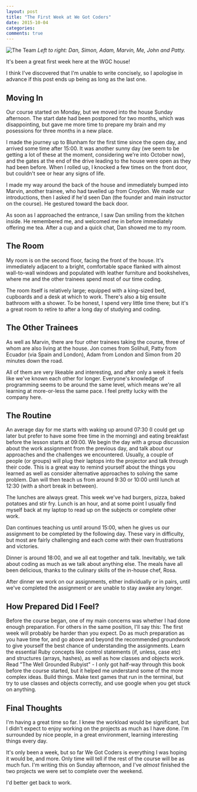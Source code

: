 ```yaml
---
layout: post
title: "The First Week at We Got Coders"
date: 2015-10-04
categories:
comments: true
---
```


![The Team](https://pbs.twimg.com/media/CQVPnQbWoAAPm2M.jpg:large)
*Left to right: Dan, Simon, Adam, Marvin, Me, John and Patty.*

It's been a great first week here at the WGC house!

I think I've discovered that I'm unable to write concisely, so I apologise in advance if this post ends up being as long as the last one.

Moving In
---------
Our course started on Monday, but we moved into the house Sunday afternoon. The start date had been postponed for two months, which was disappointing, but gave me more time to prepare my brain and my posessions for three months in a new place.

I made the journey up to Blunham for the first time since the open day, and arrived some time after 15:00. It was another sunny day (we seem to be getting a lot of these at the moment, considering we're into October now), and the gates at the end of the drive leading to the house were open as they had been before. When I rolled up, I knocked a few times on the front door, but couldn't see or hear any signs of life.

I made my way around the back of the house and immediately bumped into Marvin, another trainee, who had tavelled up from Croydon. We made our introductions, then I asked if he'd seen Dan (the founder and main instructor on the course). He gestured toward the back door.

As soon as I approached the entrance, I saw Dan smiling from the kitchen inside. He remembered me, and welcomed me in before immediately offering me tea. After a cup and a quick chat, Dan showed me to my room.

The Room
--------
My room is on the second floor, facing the front of the house. It's immediately adjacent to a bright, comfortable space flanked with almost wall-to-wall windows and populated with leather furniture and bookshelves, where me and the other trainees spend most of our time coding.

The room itself is relatively large; equipped with a king-sized bed, cupboards and a desk at which to work. There's also a big ensuite bathroom with a shower. To be honest, I spend very little time there; but it's a great room to retire to after a long day of studying and coding.

The Other Trainees
------------------
As well as Marvin, there are four other trainees taking the course, three of whom are also living at the house. Jon comes from Solihull, Patty from Ecuador (via Spain and London), Adam from London and Simon from 20 minutes down the road.

All of them are very likeable and interesting, and after only a week it feels like we've known each other for longer. Everyone's knowledge of programming seems to be around the same level, which means we're all learning at more-or-less the same pace. I feel pretty lucky with the company here.

The Routine
-----------
An average day for me starts with waking up around 07:30 (I could get up later but prefer to have some free time in the morning) and eating breakfast before the lesson starts at 09:00. We begin the day with a group discussion about the work assignment from the previous day, and talk about our approaches and the challenges we encountered. Usually, a couple of people (or groups) will plug their laptops into the projector and talk through their code. This is a great way to remind yourself about the things you learned as well as consider alternative approaches to solving the same problem. Dan will then teach us from around 9:30 or 10:00 until lunch at 12:30 (with a short break in between).

The lunches are always great. This week we've had burgers, pizza, baked potatoes and stir fry. Lunch is an hour, and at some point I usually find myself back at my laptop to read up on the subjects or complete other work.

Dan continues teaching us until around 15:00, when he gives us our assignment to be completed by the following day. These vary in difficulty, but most are fairly challenging and each come with their own frustrations and victories.

Dinner is around 18:00, and we all eat together and talk. Inevitably, we talk about coding as much as we talk about anything else. The meals have all been delicious, thanks to the culinary skills of the in-house chef, Rosa.

After dinner we work on our assignments, either individually or in pairs, until we've completed the assignment or are unable to stay awake any longer.

How Prepared Did I Feel?
------------------------
Before the course began, one of my main concerns was whether I had done enough preparation. For others in the same position, I'll say this: The first week will probably be harder than you expect. Do as much preparation as you have time for, and go above and beyond the recommended groundwork to give yourself the best chance of understanding the assignments. Learn the essential Ruby concepts like control statements (if, unless, case etc) and structures (arrays, hashes), as well as how classes and objects work. Read "The Well Grounded Rubyist" - I only got half-way through this book before the course started, but it helped me understand some of the more complex ideas. Build things. Make text games that run in the terminal, but try to use classes and objects correctly, and use google when you get stuck on anything.

Final Thoughts
--------------
I'm having a great time so far. I knew the workload would be significant, but I didn't expect to enjoy working on the projects as much as I have done. I'm surrounded by nice people, in a great environment, learning interesting things every day.

It's only been a week, but so far We Got Coders is everything I was hoping it would be, and more. Only time will tell if the rest of the course will be as much fun. I'm writing this on Sunday afternoon, and I've *almost* finished the two projects we were set to complete over the weekend.

I'd better get back to work.
